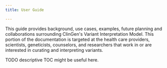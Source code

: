 ```yaml
---
title: User Guide

---
```


<p>This guide provides background, use cases, examples, future planning and collaborations surrounding ClinGen's Variant Interpretation Model. This portion of the documentation is targeted at the health care providers, scientists, geneticists, counselors, and researchers that work in or are interested in curating and interpreting variants.</p>

<p>TODO descriptive TOC might be useful here.</p>

